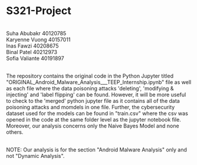 # S321-Project
<br>Suha Abubakr 40120785
<br>Karyenne Vuong 40157011
<br>Inas Fawzi 40208675
<br>Binal Patel 40212973
<br>Sofia Valiante 40191897


<br>The repository contains the original code in the Python Jupyter titled "ORIGINAL_Android_Malware_Analysis___TEEP_Internship.ipynb" file as well as each file where the data poisoning attacks 'deleting', 'modifying & injecting' and 'label flipping' can be found. However, it will be more useful to check to the 'merged' python jupyter file as it contains all of the data poisoning attacks and momdels in one file. Further, the cybersecurity dataset used for the models can be found in "train.csv" where the csv was opened in the code at the same folder level as the jupyter notebook file. Moreover, our analysis concerns only the Naive Bayes Model and none others. 

<br>NOTE: Our analysis is for the section "Android Malware Analysis" only and not "Dynamic Analysis". 
